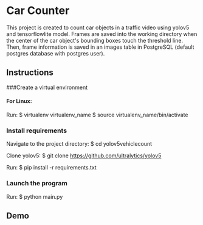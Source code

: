 # Car Counter

This project is created to count car objects in a traffic video using yolov5 and tensorflowlite model. Frames are saved into the working directory when the center of the car object's bounding boxes touch the threshold line. Then, frame information is saved in an images table in PostgreSQL (default postgres database with postgres user).

## Instructions

###Create a virtual environment
#### For Linux:

Run: 
	$ virtualenv virtualenv_name
	$ source virtualenv_name/bin/activate


### Install requirements

Navigate to the project directory: $ cd yolov5vehiclecount

Clone yolov5: $ git clone https://github.com/ultralytics/yolov5 

Run: $ pip install -r requirements.txt

### Launch the program

Run: $ python main.py

## Demo

